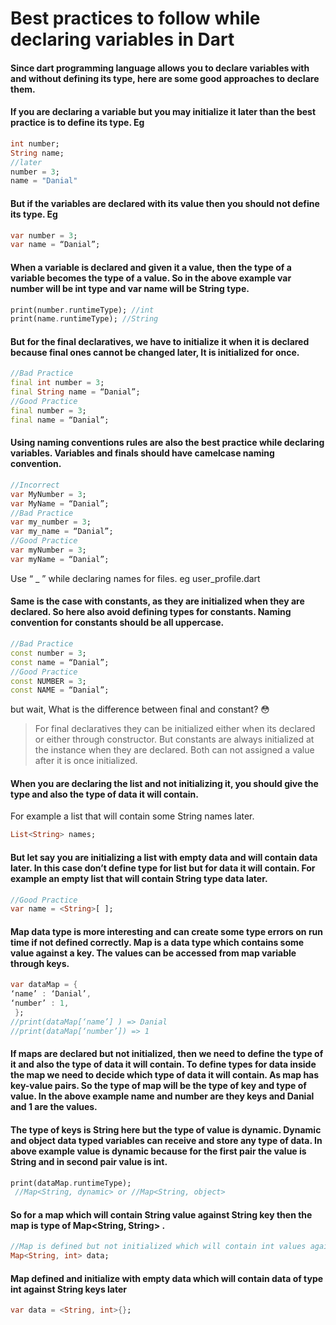 # Best practices to follow while declaring variables in Dart

#### Since dart programming language allows you to declare variables with and without defining its type, here are some good approaches to declare them.

#### If you are declaring a variable but you may initialize it later than the best practice is to define its type. Eg

```dart
int number;
String name;
//later
number = 3;
name = "Danial"
```

#### But if the variables are declared with its value then you should not define its type. Eg

```dart
var number = 3;
var name = “Danial”;
```

#### When a variable is declared and given it a value, then the type of a variable becomes the type of a value. So in the above example var number will be int type and var name will be String type.

```dart
print(number.runtimeType); //int
print(name.runtimeType); //String
```

#### But for the final declaratives, we have to initialize it when it is declared because final ones cannot be changed later, It is initialized for once.

```dart
//Bad Practice
final int number = 3;
final String name = “Danial”;
//Good Practice
final number = 3;
final name = “Danial”;
```

#### Using naming conventions rules are also the best practice while declaring variables. Variables and finals should have camelcase naming convention.

```dart
//Incorrect
var MyNumber = 3;
var MyName = “Danial”;
//Bad Practice
var my_number = 3;
var my_name = “Danial”;
//Good Practice
var myNumber = 3;
var myName = “Danial”;
```

Use “ _ ” while declaring names for files. eg user_profile.dart

#### Same is the case with constants, as they are initialized when they are declared. So here also avoid defining types for constants. Naming convention for constants should be all uppercase.

```dart
//Bad Practice
const number = 3;
const name = “Danial”;
//Good Practice
const NUMBER = 3;
const NAME = “Danial”;
```

but wait, What is the difference between final and constant? 😳

> For final declaratives they can be initialized either when its declared or either through constructor. But constants are always initialized at the instance when they are declared. Both can not assigned a value after it is once initialized.

#### When you are declaring the list and not initializing it, you should give the type and also the type of data it will contain.
For example a list that will contain some String names later.

```dart
List<String> names;
```

#### But let say you are initializing a list with empty data and will contain data later. In this case don’t define type for list but for data it will contain. For example an empty list that will contain String type data later.

```dart
//Good Practice
var name = <String>[ ];
```

#### Map data type is more interesting and can create some type errors on run time if not defined correctly. Map is a data type which contains some value against a key. The values can be accessed from map variable through keys.

```dart
var dataMap = {
‘name’ : ‘Danial’,
‘number’ : 1,
 };
//print(dataMap[‘name’] ) => Danial
//print(dataMap[‘number’]) => 1
```

#### If maps are declared but not initialized, then we need to define the type of it and also the type of data it will contain. To define types for data inside the map we need to decide which type of data it will contain. As map has key-value pairs. So the type of map will be the type of key and type of value. In the above example name and number are they keys and Danial and 1 are the values.
#### The type of keys is String here but the type of value is dynamic. Dynamic and object data typed variables can receive and store any type of data. In above example value is dynamic because for the first pair the value is String and in second pair value is int.

```dart
print(dataMap.runtimeType);
 //Map<String, dynamic> or //Map<String, object>
```

#### So for a map which will contain String value against String key then the map is type of Map<String, String> .


```dart
//Map is defined but not initialized which will contain int values agains String keys
Map<String, int> data;
```

#### Map defined and initialize with empty data which will contain data of type int against String keys later

```dart
var data = <String, int>{};
````